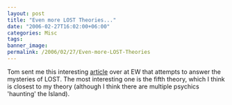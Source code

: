 ```yaml
---
layout: post
title: "Even more LOST Theories..."
date: "2006-02-27T16:02:00+06:00"
categories: Misc 
tags: 
banner_image: 
permalink: /2006/02/27/Even-more-LOST-Theories
---
```


Tom sent me this interesting <a href="http://www.ew.com/ew/article/commentary/0,6115,1162044_3_0_,00.html">article</a> over at EW that attempts to answer the mysteries of LOST. The most interesting one is the fifth theory, which I think is closest to my theory (although I think there are multiple psychics 'haunting' the Island).